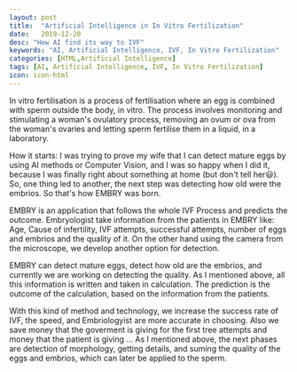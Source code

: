 ```yaml
---
layout: post
title:  "Artificial Intelligence in In Vitro Fertilization"
date:   2019-12-20
desc: "How AI find its way to IVF"
keywords: "AI, Artificial Intelligence, IVF, In Vitro Fertilization"
categories: [HTML,Artificial Intelligence]
tags: [AI, Artificial Intelligence, IVF, In Vitro Fertilization]
icon: icon-html
---
```


In vitro fertilisation is a process of fertilisation where an egg is combined with sperm outside the body, in vitro. The process involves monitoring and stimulating a woman's ovulatory process, removing an ovum or ova from the woman's ovaries and letting sperm fertilise them in a liquid, in a laboratory.

How it starts:
I was trying to prove my wife that I can detect mature eggs by using AI methods or Computer Vision, and I was so happy when I did it, because I was finally right about something at home (but don't tell her😃). So, one thing led to another, the next step was detecting how old were the embrios. So that's how EMBRY was born. 

EMBRY is an application that follows the whole IVF Process and predicts the outcome. Embryologist take information from the patients in EMBRY like: 
Age, Cause of infertility, IVF attempts, successful attempts, number of eggs and embrios and the quality of it. On the other hand using the camera from the microscope, we develop another option for detection. 

EMBRY can detect mature eggs, detect how old are the embrios, and currently we are working on detecting the quality. As I mentioned above, all this information is written and taken in calculation. The prediction is the outcome of the calculation, based on the information from the patients. 

With this kind of method and technology, we increase the success rate of IVF, the speed, and Embriologyist are more accurate in choosing.
Also we save money that the goverment is giving for the first tree attempts and money that the patient is giving ... 
As I mentioned above, the next phases are detection of morphology, getting details, and suming the quality of the eggs and embrios, which can later be applied to the sperm.

